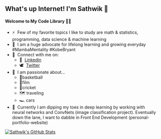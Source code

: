 ## What's up Internet! I'm Sathwik 👋
#### Welcome to My Code Library 👨‍💻 
- ⚡ &nbsp;Few of my favorite topics I like to study are math & statistics, programming, data science & machine learning
- 🌱 &nbsp;I am a huge advocate for lifelong learning and growing everyday #MambaMentality #KobeBryant 
- 🤝 &nbsp;Connect with me on: 
  - 🏢  &nbsp;[Linkedin](https://www.linkedin.com/in/sathwik-kesappragada/)
  - 🕊️ &nbsp;[Twitter](https://twitter.com/fratwik)
- 🥰 &nbsp;I am passionate about...
  - 🏀basketball
  - 🎥film
  - 🏏cricket
  - 🗺️ traveling
  - 🏎️ cars
- 📝 &nbsp;Currently I am dipping my toes in deep learning by working with neural networks and ConvNets (image classification project). Eventually down the lane, I want to dabble in Front End Development (personal-portfolio-website)



[![Sathwik's GitHub Stats](https://github-readme-stats.vercel.app/api?username=sathwikkes&count_private=true&show_icons=true&theme=radical&hide_rank=false)](https://github.com/sathwikkes/github-readme-stats)
